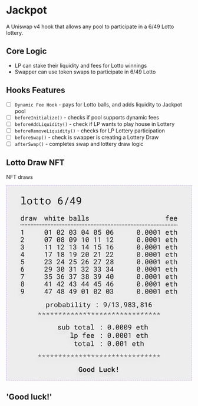 # Jackpot

A Uniswap v4 hook that allows any pool to participate in a 6/49 Lotto lottery.

## Core Logic

- LP can stake their liquidity and fees for Lotto winnings
- Swapper can use token swaps to participate in 6/49 Lotto

## Hooks Features

- [ ] `Dynamic Fee Hook` - pays for Lotto balls, and adds liquidity to Jackpot pool
- [ ] `beforeInitialize()` - checks if pool supports dynamic fees
- [ ] `beforeAddLiquidity()` - check if LP wants to play house in Lottery
- [ ] `beforeRemoveLiquidity()` - checks for LP Lottery participation
- [ ] `beforeSwap()` - check is swapper is creating a Lottery Draw
- [ ] `afterSwap()` - completes swap and lottery draw logic

## Lotto Draw NFT

NFT draws

![Lotto Draw](./docs/Ticket.png)

## 'Good luck!'

